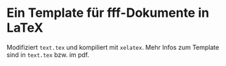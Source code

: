 
# Ein Template für fff-Dokumente in LaTeX

Modifiziert `text.tex` und kompiliert mit `xelatex`. Mehr Infos zum Template sind in `text.tex` bzw. im pdf.




